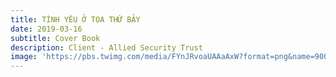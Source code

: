 ```yaml
---
title: TÌNH YÊU Ở TOA THỨ BẢY
date: 2019-03-16 
subtitle: Cover Book
description: Client - Allied Security Trust
image: 'https://pbs.twimg.com/media/FYnJRvoaUAAaAxW?format=png&name=900x900'
---
```


<!-- <div class="gallery-box">
  <div class="gallery">
    <img src="/images/project-5.jpg" alt="Project">
    <img src="/images/project-8.jpg" alt="Project">
    <img src="/images/project-6.jpg" alt="Project">
  </div>
  <em>Projects / <a href="https://unsplash.com/" target="_blank">Unsplash</a></em>
</div> -->

